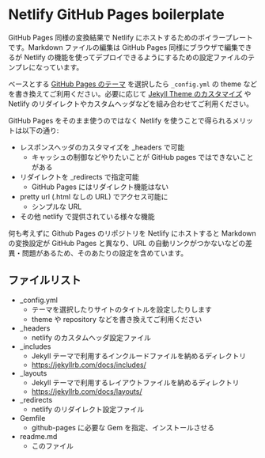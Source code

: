 # Netlify GitHub Pages boilerplate

GitHub Pages 同様の変換結果で Netlify にホストするためのボイラープレートです。Markdown ファイルの編集は GitHub Pages 同様にブラウザで編集できるが Netlify の機能を使ってデプロイできるようにするための設定ファイルのテンプレになっています。

ベースとする [GitHub Pages のテーマ](https://github.com/pages-themes/) を選択したら `_config.yml` の theme などを書き換えてご利用ください。必要に応じて [Jekyll Theme のカスタマイズ](https://jekyllrb.com/docs/themes/) や Netlify のリダイレクトやカスタムヘッダなどを組み合わせてご利用ください。

GitHub Pages をそのまま使うのではなく Netlify を使うことで得られるメリットは以下の通り:

- レスポンスヘッダのカスタマイズを _headers で可能
  - キャッシュの制御などやりたいことが GitHub pages ではできないことがある
- リダイレクトを _redirects で指定可能
  - GitHub Pages にはリダイレクト機能はない
- pretty url (.html なしの URL) でアクセス可能に
  - シンプルな URL 
- その他 netlify で提供されている様々な機能

何も考えずに Github Pages のリポジトリを Netlify にホストすると Markdown の変換設定が GitHub Pages と異なり、URL の自動リンクがつかないなどの差異・問題があるため、そのあたりの設定を含めています。

## ファイルリスト

- _config.yml
  - テーマを選択したりサイトのタイトルを設定したりします
  - theme や repository などを書き換えてご利用ください
- _headers
  - netlify のカスタムヘッダ設定ファイル
- _includes
  - Jekyll テーマで利用するインクルードファイルを納めるディレクトリ
  - https://jekyllrb.com/docs/includes/
- _layouts
  - Jekyll テーマで利用するレイアウトファイルを納めるディレクトリ
  - https://jekyllrb.com/docs/layouts/
- _redirects
  - netlify のリダイレクト設定ファイル
- Gemfile
  - github-pages に必要な Gem を指定、インストールさせる
- readme.md
  - このファイル

